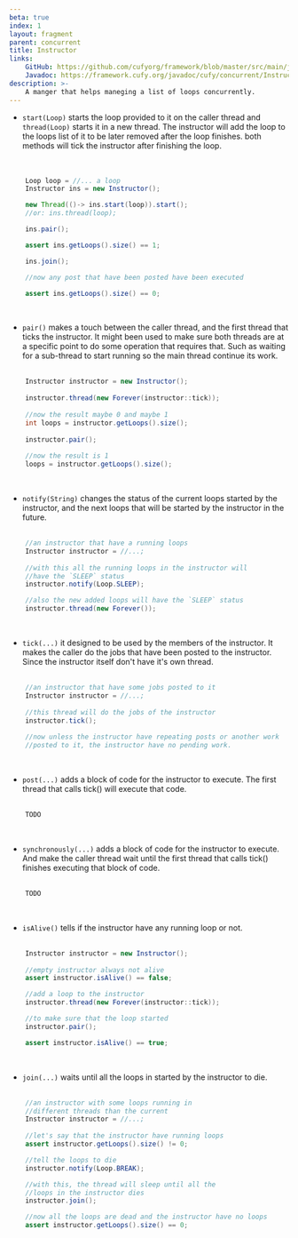 ```yaml
---
beta: true
index: 1
layout: fragment
parent: concurrent
title: Instructor
links:
    GitHub: https://github.com/cufyorg/framework/blob/master/src/main/java/cufy/concurrent/Instructor.java
    Javadoc: https://framework.cufy.org/javadoc/cufy/concurrent/Instructor.html
description: >-
    A manger that helps maneging a list of loops concurrently.
---
```


- `start(Loop)` starts the loop provided to it on the caller thread and `thread(Loop)` starts
it in a new thread. The instructor will add the loop to the loops list of it to be later 
removed after the loop finishes. both methods will tick the instructor
after finishing the loop.  
<br><br>
```java 
    Loop loop = //... a loop
    Instructor ins = new Instructor();

    new Thread(()-> ins.start(loop)).start();
    //or: ins.thread(loop);

    ins.pair();

    assert ins.getLoops().size() == 1;

    ins.join();

    //now any post that have been posted have been executed

    assert ins.getLoops().size() == 0;
```
<br>

- `pair()` makes a touch between the caller thread, and the first thread that ticks the instructor.
It might been used to make sure both threads are at a specific point to do some operation that requires that.
Such as waiting for a sub-thread to start running so the main thread continue its work.
<br><br>
```java 
    Instructor instructor = new Instructor();
    
    instructor.thread(new Forever(instructor::tick));
    
    //now the result maybe 0 and maybe 1
    int loops = instructor.getLoops().size();
    
    instructor.pair();
    
    //now the result is 1
    loops = instructor.getLoops().size();
```
<br>

- `notify(String)` changes the status of the current loops started by the
instructor, and the next loops that will be started by the instructor in the future.
<br><br>
```java 
    //an instructor that have a running loops
    Instructor instructor = //...;
    
    //with this all the running loops in the instructor will
    //have the `SLEEP` status
    instructor.notify(Loop.SLEEP);

    //also the new added loops will have the `SLEEP` status
    instructor.thread(new Forever());
```
<br>

- `tick(...)` it designed to be used by the members of the instructor.
It makes the caller do the jobs that have been posted to the instructor.
Since the instructor itself don't have it's own thread.
<br><br>
```java 
    //an instructor that have some jobs posted to it
    Instructor instructor = //...;
    
    //this thread will do the jobs of the instructor
    instructor.tick();
    
    //now unless the instructor have repeating posts or another work
    //posted to it, the instructor have no pending work.
```    
<br>

- `post(...)` adds a block of code for the instructor to execute.
The first thread that calls tick() will execute that code.
<br><br>
```java 
    TODO
```
<br>

- `synchronously(...)` adds a block of code for the instructor to execute.
And make the caller thread wait until the first thread that calls tick()
finishes executing that block of code.
<br><br>
```java 
    TODO
```
<br>

- `isAlive()` tells if the instructor have any running loop or not.
<br><br>
```java 
    Instructor instructor = new Instructor();
    
    //empty instructor always not alive
    assert instructor.isAlive() == false;

    //add a loop to the instructor
    instructor.thread(new Forever(instructor::tick));

    //to make sure that the loop started
    instructor.pair();

    assert instructor.isAlive() == true;
```
<br>

- `join(...)` waits until all the loops in started by the instructor to die.
<br><br>
```java 
    //an instructor with some loops running in
    //different threads than the current
    Instructor instructor = //...;
 
    //let's say that the instructor have running loops
    assert instructor.getLoops().size() != 0;

    //tell the loops to die
    instructor.notify(Loop.BREAK);

    //with this, the thread will sleep until all the
    //loops in the instructor dies
    instructor.join();

    //now all the loops are dead and the instructor have no loops
    assert instructor.getLoops().size() == 0;
```